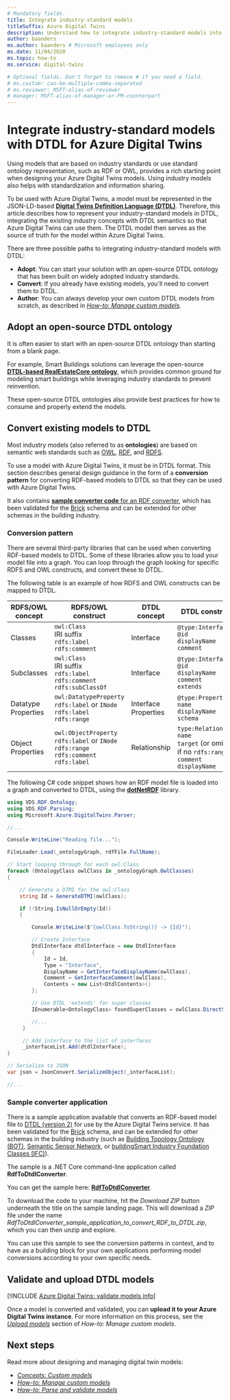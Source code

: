 ```yaml
---
# Mandatory fields.
title: Integrate industry-standard models
titleSuffix: Azure Digital Twins
description: Understand how to integrate industry-standard models into DTDL for Azure Digital Twins, either by using special DTDL ontologies or converting existing ontologies
author: baanders
ms.author: baanders # Microsoft employees only
ms.date: 11/04/2020
ms.topic: how-to
ms.service: digital-twins

# Optional fields. Don't forget to remove # if you need a field.
# ms.custom: can-be-multiple-comma-separated
# ms.reviewer: MSFT-alias-of-reviewer
# manager: MSFT-alias-of-manager-or-PM-counterpart
---
```


# Integrate industry-standard models with DTDL for Azure Digital Twins

Using models that are based on industry standards or use standard ontology representation, such as RDF or OWL, provides a rich starting point when designing your Azure Digital Twins models. Using industry models also helps with standardization and information sharing.

To be used with Azure Digital Twins, a model must be represented in the JSON-LD-based [**Digital Twins Definition Language (DTDL)**](concepts-models.md). Therefore, this article describes how to represent your industry-standard models in DTDL, integrating the existing industry concepts with DTDL semantics so that Azure Digital Twins can use them. The DTDL model then serves as the source of truth for the model within Azure Digital Twins.

There are three possible paths to integrating industry-standard models with DTDL:
* **Adopt**: You can start your solution with an open-source DTDL ontology that has been built on widely adopted industry standards. 
* **Convert**: If you already have existing models, you'll need to convert them to DTDL.
* **Author**: You can always develop your own custom DTDL models from scratch, as described in [*How-to: Manage custom models*](how-to-manage-model.md).

## Adopt an open-source DTDL ontology

It is often easier to start with an open-source DTDL ontology than starting from a blank page. 

For example, Smart Buildings solutions can leverage the open-source [**DTDL-based RealEstateCore ontology**](https://github.com/Azure/opendigitaltwins-building), which provides common ground for modeling smart buildings while leveraging industry standards to prevent reinvention. 

These open-source DTDL ontologies also provide best practices for how to consume and properly extend the models. 

## Convert existing models to DTDL

Most industry models (also referred to as **ontologies**) are based on semantic web standards such as [OWL](https://www.w3.org/OWL/), [RDF](https://www.w3.org/2001/sw/wiki/RDF), and [RDFS](https://www.w3.org/2001/sw/wiki/RDFS). 

To use a model with Azure Digital Twins, it must be in DTDL format. This section describes general design guidance in the form of a **conversion pattern** for converting RDF-based models to DTDL so that they can be used with Azure Digital Twins. 

It also contains [**sample converter code** for an RDF converter](#sample-converter-application), which has been validated for the [Brick](https://brickschema.org/ontology/) schema and can be extended for other schemas in the building industry.

### Conversion pattern

There are several third-party libraries that can be used when converting RDF-based models to DTDL. Some of these libraries allow you to load your model file into a graph. You can loop through the graph looking for specific RDFS and OWL constructs, and convert these to DTDL.   

The following table is an example of how RDFS and OWL constructs can be mapped to DTDL. 

| RDFS/OWL concept | RDFS/OWL construct | DTDL concept | DTDL construct |
| --- | --- | --- | --- |
| Classes | `owl:Class`<br>IRI suffix<br>``rdfs:label``<br>``rdfs:comment`` | Interface | `@type:Interface`<br>`@id`<br>`displayName`<br>`comment` 
| Subclasses | `owl:Class`<br>IRI suffix<br>`rdfs:label`<br>`rdfs:comment`<br>`rdfs:subClassOf` | Interface | `@type:Interface`<br>`@id`<br>`displayName`<br>`comment`<br>`extends` 
| Datatype Properties | `owl:DatatypeProperty`<br>`rdfs:label` or `INode`<br>`rdfs:label`<br>`rdfs:range` | Interface Properties | `@type:Property`<br>`name`<br>`displayName`<br>`schema` 
| Object Properties | `owl:ObjectProperty`<br>`rdfs:label` or `INode`<br>`rdfs:range`<br>`rdfs:comment`<br>`rdfs:label` | Relationship | `type:Relationship`<br>`name`<br>`target` (or omitted if no `rdfs:range`)<br>`comment`<br>`displayName`<br>

The following C# code snippet shows how an RDF model file is loaded into a graph and converted to DTDL, using the [**dotNetRDF**](https://www.dotnetrdf.org/) library. 

```csharp
using VDS.RDF.Ontology; 
using VDS.RDF.Parsing; 
using Microsoft.Azure.DigitalTwins.Parser; 

//...

Console.WriteLine("Reading file..."); 

FileLoader.Load(_ontologyGraph, rdfFile.FullName); 

// Start looping through for each owl:Class 
foreach (OntologyClass owlClass in _ontologyGraph.OwlClasses) 
{ 

    // Generate a DTMI for the owl:Class 
    string Id = GenerateDTMI(owlClass); 

    if (!String.IsNullOrEmpty(Id)) 
    { 

        Console.WriteLine($"{owlClass.ToString()} -> {Id}"); 

        // Create Interface
        DtdlInterface dtdlInterface = new DtdlInterface 
        { 
            Id = Id, 
            Type = "Interface", 
            DisplayName = GetInterfaceDisplayName(owlClass), 
            Comment = GetInterfaceComment(owlClass), 
            Contents = new List<DtdlContents>() 
        }; 

        // Use DTDL 'extends' for super classes 
        IEnumerable<OntologyClass> foundSuperClasses = owlClass.DirectSuperClasses; 

        //... 
     }

     // Add interface to the list of interfaces 
     _interfaceList.Add(dtdlInterface); 
} 

// Serialize to JSON 
var json = JsonConvert.SerializeObject(_interfaceList); 

//...
``` 

### Sample converter application 

There is a sample application available that converts an RDF-based model file to [DTDL (version 2)](https://github.com/Azure/opendigitaltwins-dtdl/blob/master/DTDL/v2/dtdlv2.md) for use by the Azure Digital Twins service. It has been validated for the [Brick](https://brickschema.org/ontology/) schema, and can be extended for other schemas in the building industry (such as [Building Topology Ontology (BOT)](https://w3c-lbd-cg.github.io/bot/), [Semantic Sensor Network](https://www.w3.org/TR/vocab-ssn/), or [buildingSmart Industry Foundation Classes (IFC)](https://technical.buildingsmart.org/standards/ifc/ifc-schema-specifications/)).

The sample is a .NET Core command-line application called **RdfToDtdlConverter**.

You can get the sample here: [**RdfToDtdlConverter**](https://docs.microsoft.com/samples/azure-samples/rdftodtdlconverter/digital-twins-model-conversion-samples/). 

To download the code to your machine, hit the *Download ZIP* button underneath the title on the sample landing page. This will download a *ZIP* file under the name *RdfToDtdlConverter_sample_application_to_convert_RDF_to_DTDL.zip*, which you can then unzip and explore.

You can use this sample to see the conversion patterns in context, and to have as a building block for your own applications performing model conversions according to your own specific needs.

## Validate and upload DTDL models

[!INCLUDE [Azure Digital Twins: validate models info](../../includes/digital-twins-validate.md)]

Once a model is converted and validated, you can **upload it to your Azure Digital Twins instance**. For more information on this process, see the [*Upload models*](how-to-manage-model.md#upload-models) section of *How-to: Manage custom models*.

## Next steps 

Read more about designing and managing digital twin models:
 
* [*Concepts: Custom models*](concepts-models.md)
* [*How-to: Manage custom models*](how-to-manage-model.md)
* [*How-to: Parse and validate models*](how-to-parse-models.md)
